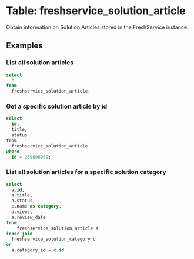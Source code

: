 # Table: freshservice_solution_article

Obtain information on Solution Articles stored in the FreshService instance.

## Examples

### List all solution articles

```sql
select
  *
from
  freshservice_solution_article;
```

### Get a specific solution article by id

```sql
select
  id,
  title,
  status
from
  freshservice_solution_article
where
  id = 269696969;
```

### List all solution articles for a specific solution category

```sql
select
  a.id,
  a.title,
  a.status,
  c.name as category,
  a.views,
  a.review_date
from
    freshservice_solution_article a
inner join
  freshservice_solution_category c
on
  a.category_id = c.id
```
